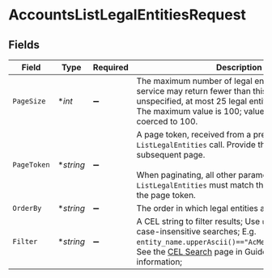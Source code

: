 # AccountsListLegalEntitiesRequest


## Fields

| Field                                                                                                                                                                                                                                                                            | Type                                                                                                                                                                                                                                                                             | Required                                                                                                                                                                                                                                                                         | Description                                                                                                                                                                                                                                                                      | Example                                                                                                                                                                                                                                                                          |
| -------------------------------------------------------------------------------------------------------------------------------------------------------------------------------------------------------------------------------------------------------------------------------- | -------------------------------------------------------------------------------------------------------------------------------------------------------------------------------------------------------------------------------------------------------------------------------- | -------------------------------------------------------------------------------------------------------------------------------------------------------------------------------------------------------------------------------------------------------------------------------- | -------------------------------------------------------------------------------------------------------------------------------------------------------------------------------------------------------------------------------------------------------------------------------- | -------------------------------------------------------------------------------------------------------------------------------------------------------------------------------------------------------------------------------------------------------------------------------- |
| `PageSize`                                                                                                                                                                                                                                                                       | **int*                                                                                                                                                                                                                                                                           | :heavy_minus_sign:                                                                                                                                                                                                                                                               | The maximum number of legal entities to return. The service may return fewer than this value. If unspecified, at most 25 legal entities will be returned. The maximum value is 100; values above 100 will be coerced to 100.                                                     | 25                                                                                                                                                                                                                                                                               |
| `PageToken`                                                                                                                                                                                                                                                                      | **string*                                                                                                                                                                                                                                                                        | :heavy_minus_sign:                                                                                                                                                                                                                                                               | A page token, received from a previous `ListLegalEntities` call. Provide this to retrieve the subsequent page.<br/><br/> When paginating, all other parameters provided to `ListLegalEntities` must match the call that provided the page token.                                 | AbTYnwAkMjIyZDNjYTAtZmVjZS00N2Q5LTgyMDctNzI3MDdkMjFiZj3h                                                                                                                                                                                                                         |
| `OrderBy`                                                                                                                                                                                                                                                                        | **string*                                                                                                                                                                                                                                                                        | :heavy_minus_sign:                                                                                                                                                                                                                                                               | The order in which legal entities are listed.                                                                                                                                                                                                                                    |                                                                                                                                                                                                                                                                                  |
| `Filter`                                                                                                                                                                                                                                                                         | **string*                                                                                                                                                                                                                                                                        | :heavy_minus_sign:                                                                                                                                                                                                                                                               | A CEL string to filter results; Use `upperAscii()` for case-insensitive searches; E.g. `entity_name.upperAscii()=="AcMe,InC".upperAscii()`; See the [CEL Search](https://developer.apexclearing.com/apex-fintech-solutions/docs/cel-search) page in Guides for more information; |                                                                                                                                                                                                                                                                                  |